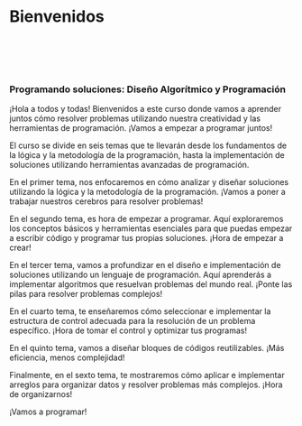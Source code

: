 # Bienvenidos


<center>
<img :src="$withBase('/img/imagen-primer-plano-programador-trabajando-su-escritorio-oficina.jpg')" width='500' style='margin:30px'/>
</center>

### Programando soluciones: Diseño Algorítmico y Programación

¡Hola a todos y todas! Bienvenidos a este curso donde vamos a aprender juntos cómo resolver problemas utilizando nuestra creatividad y las herramientas de programación. ¡Vamos a empezar a programar juntos!

El curso se divide en seis temas que te llevarán desde los fundamentos de la lógica y la metodología de la programación, hasta la implementación de soluciones utilizando herramientas avanzadas de programación.

En el primer tema, nos enfocaremos en cómo analizar y diseñar soluciones utilizando la lógica y la metodología de la programación. ¡Vamos a poner a trabajar nuestros cerebros para resolver problemas!

En el segundo tema, es hora de empezar a programar. Aquí exploraremos los conceptos básicos y herramientas esenciales para que puedas empezar a escribir código y programar tus propias soluciones. ¡Hora de empezar a crear!

En el tercer tema, vamos a profundizar en el diseño e implementación de soluciones utilizando un lenguaje de programación. Aquí aprenderás a implementar algoritmos que resuelvan problemas del mundo real. ¡Ponte las pilas para resolver problemas complejos!

En el cuarto tema, te enseñaremos cómo seleccionar e implementar la estructura de control adecuada para la resolución de un problema específico. ¡Hora de tomar el control y optimizar tus programas!

En el quinto tema, vamos a diseñar bloques de códigos reutilizables. ¡Más eficiencia, menos complejidad!

Finalmente, en el sexto tema, te mostraremos cómo aplicar e implementar arreglos para organizar datos y resolver problemas más complejos. ¡Hora de organizarnos!

¡Vamos a programar!